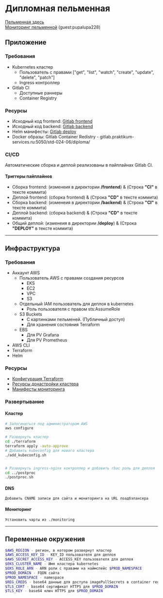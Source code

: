 # Дипломная пельменная
[Пельменная здесь](https://momo.sudouser.net)  
[Мониторинг пельменной](https://momo-grafana.sudouser.net) (guest:pupalupa228)

## Приложение
### Требования
- Kubernetes кластер  
    - Пользователь с правами  ["get", "list", "watch", "create", "update", "delete", "patch"]
    - Ingress контроллер
- Gitlab CI
    - Доступные раннеры
    - Container Registry
 
### Ресурсы
- Исходный код frontend: <a href= https://gitlab.praktikum-services.ru/std-024-06/diploma/-/tree/main/frontend> Gitlab frontend</a>  
- Исходный код backend: <a href= https://gitlab.praktikum-services.ru/std-024-06/diploma/-/tree/main/backend> Gitlab backend</a>  
- Helm манифесты: <a href= https://gitlab.praktikum-services.ru/std-024-06/diploma/-/tree/main/deploy> Gitlab deploy</a>
- Docker образы:  Gitlab Container Redistry - gitlab.praktikum-services.ru:5050/std-024-06/diploma/

### CI/CD
Автоматические сборка и деплой реализованы в пайплайнах Gitlab CI.
#### Триггеры пайплайнов
- Сборка frontend: (изменеия в директории **/frontend**) & (Строка **"CI"** в тексте коммита)
- Деплой frontend: (сборка frontend) & (Строка **"CD"** в тексте коммита)
- Сборка backend: (изменеия в директории **/backend**) & (Строка **"CI"** в тексте коммита)
- Деплой backend: (сборка backend) & (Строка **"CD"** в тексте коммита)
- Общий деплой: (изменеия в директории **/deploy**) & (Строка **"DEPLOY"** в тексте коммита)

  
---


## Инфраструктура  
### Требования
- Аккаунт AWS
    - Пользователь AWS с правами создания ресурсов
        - EKS
        - EC2
        - VPC
        - S3
    - Отдельный IAM пользователь для деплоя в kubernetes
        - Роль пользователя с правом sts:AssumeRole
    - S3 Buckets
        - С картинками пельменей. (Публичный доступ)
        - Для хранения состояния Terraform
    - EBS
        - Для PV Grafana
        - Для PV Prometheus
- AWS CLI
- Terraform
- Helm

### Ресурсы
-   <a href= https://github.com/s-pepyako/infra/tree/main/terraform> Конфигурация Terraform</a>  
-   <a href= https://github.com/s-pepyako/infra/tree/main/postproc> Ресурсы донастройки кластера</a>
-   <a href= https://github.com/s-pepyako/infra/tree/main/monitoring> Манифесты мониторинга</a>

### Развертывание

#### Кластер
```bash
# Залогиниться под администратором AWS
aws configure

# Развернуть кластер
cd ./terraform
terraform apply -auto-approve
# Добавить kubeconfig для нового кластера
./add_kubeconfig.sh


# Развернуть ingress-nginx контроллер и добавить rbac роль для деплоя
cd ../postproc
./postproc.sh

```
#### DNS
```
Добавить CNAME записи для сайта и мониторинга на URL лоадбэлансера
```

#### Мониторинг
```
Установить чарты из ./monitoring
```

---
## Переменные окружения

```sh
$AWS_REGION - регион, в котором развернут кластер  
$AWS_ACCESS_KEY_ID - KEY_ID пользователя для деплоя  
$AWS_SECRET_ACCESS_KEY - ACCESS_KEY пользователя для деплоя  
$EKS_CLUSTER_NAME - Имя кластера kubernetes  
$EKS_ROLE_ARN - ARN роли с правами на наймспейс $PROD_NAMESPACE 
$PROD_DOMAIN - FQDN сайта  
$PROD_NAMESPACE - namespace  
$REG_CREDS - base64 данные для доступа imagePullSecrets в container registry  
$TLS_CERT - base64 сертификат HTTPS для $PROD_DOMAIN  
$TLS_KEY - base64 ключ HTTPS для $PROD_DOMAIN  
```